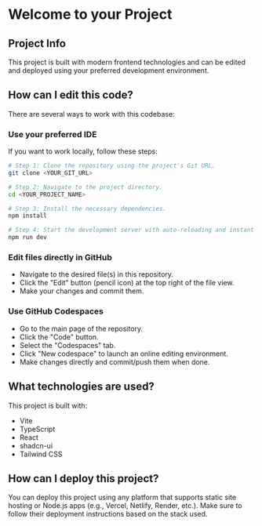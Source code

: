 # Welcome to your Project

## Project Info

This project is built with modern frontend technologies and can be edited and deployed using your preferred development environment.

## How can I edit this code?

There are several ways to work with this codebase:

### Use your preferred IDE

If you want to work locally, follow these steps:

```sh
# Step 1: Clone the repository using the project's Git URL.
git clone <YOUR_GIT_URL>

# Step 2: Navigate to the project directory.
cd <YOUR_PROJECT_NAME>

# Step 3: Install the necessary dependencies.
npm install

# Step 4: Start the development server with auto-reloading and instant preview.
npm run dev
```

### Edit files directly in GitHub

- Navigate to the desired file(s) in this repository.
- Click the "Edit" button (pencil icon) at the top right of the file view.
- Make your changes and commit them.

### Use GitHub Codespaces

- Go to the main page of the repository.
- Click the "Code" button.
- Select the "Codespaces" tab.
- Click "New codespace" to launch an online editing environment.
- Make changes directly and commit/push them when done.

## What technologies are used?

This project is built with:

- Vite  
- TypeScript  
- React  
- shadcn-ui  
- Tailwind CSS  

## How can I deploy this project?

You can deploy this project using any platform that supports static site hosting or Node.js apps (e.g., Vercel, Netlify, Render, etc.). Make sure to follow their deployment instructions based on the stack used.
